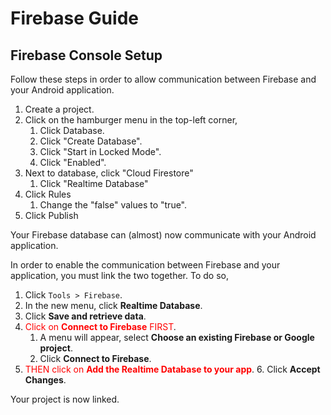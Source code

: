 # Firebase Guide

## Firebase Console Setup

Follow these steps in order to allow communication between Firebase and your Android application.

1. Create a project.
2. Click on the hamburger menu in the top-left corner,
    1. Click Database.
    2. Click "Create Database".
    3. Click "Start in Locked Mode".
    4. Click "Enabled".
5. Next to database, click "Cloud Firestore"
    1. Click "Realtime Database"
7. Click Rules
    1. Change the "false" values to "true".
8. Click Publish

Your Firebase database can (almost) now communicate with your Android application.

In order to enable the communication between Firebase and your application, you must link the two together. To do so,

1. Click `Tools > Firebase`.
2. In the new menu, click **Realtime Database**.
3. Click **Save and retrieve data**.
4. <font color=red>Click on **Connect to Firebase** FIRST</font>.
    1. A menu will appear, select **Choose an existing Firebase or Google project**.
    2. Click **Connect to Firebase**.
5. <font color=red>THEN click on **Add the Realtime Database to your app</font>**.
    6. Click **Accept Changes**.

Your project is now linked.
